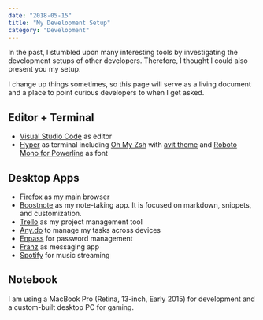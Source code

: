 ```yaml
---
date: "2018-05-15"
title: "My Development Setup"
category: "Development"
---
```


In the past, I stumbled upon many interesting tools by investigating the development setups of other developers. Therefore, I thought I could also present you my setup.

I change up things sometimes, so this page will serve as a living document and a place to point curious developers to when I get asked.

## Editor + Terminal

* [Visual Studio Code](https://code.visualstudio.com/) as editor
* [Hyper](https://hyper.is/) as terminal including [Oh My Zsh](https://github.com/robbyrussell/oh-my-zsh) with [avit theme](https://github.com/robbyrussell/oh-my-zsh/wiki/themes#avit) and [Roboto Mono for Powerline](https://github.com/powerline/fonts) as font

## Desktop Apps

* [Firefox](https://www.mozilla.org/en-US/firefox/) as my main browser
* [Boostnote](https://boostnote.io) as my note-taking app. It is focused on markdown, snippets, and customization.
* [Trello](https://trello.com/) as my project management tool
* [Any.do](https://web.any.do/) to manage my tasks across devices
* [Enpass](https://enpass.io/) for password management
* [Franz](https://meetfranz.com/) as messaging app
* [Spotify](https://www.spotify.com/) for music streaming

## Notebook

I am using a MacBook Pro (Retina, 13-inch, Early 2015) for development and a custom-built desktop PC for gaming.